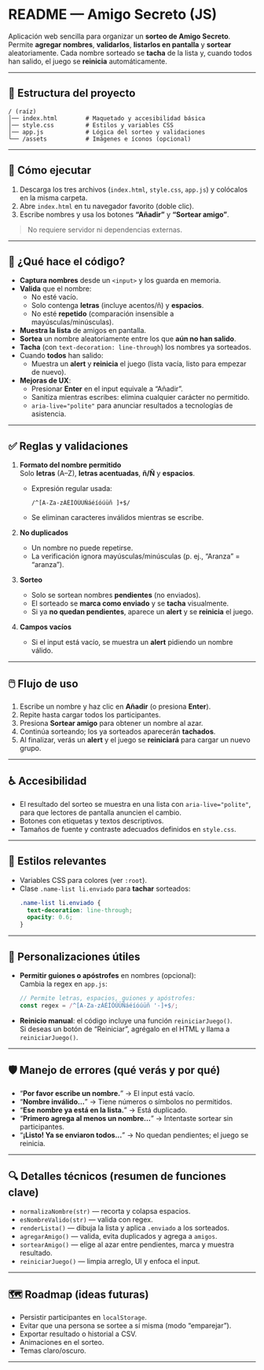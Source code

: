 # README — Amigo Secreto (JS)

Aplicación web sencilla para organizar un **sorteo de Amigo Secreto**.  
Permite **agregar nombres**, **validarlos**, **listarlos en pantalla** y **sortear** aleatoriamente. Cada nombre sorteado se **tacha** de la lista y, cuando todos han salido, el juego se **reinicia** automáticamente.

---

## 📂 Estructura del proyecto

```
/ (raíz)
│── index.html        # Maquetado y accesibilidad básica
│── style.css         # Estilos y variables CSS
│── app.js            # Lógica del sorteo y validaciones
└── /assets           # Imágenes e íconos (opcional)
```

---

## 🚀 Cómo ejecutar

1. Descarga los tres archivos (`index.html`, `style.css`, `app.js`) y colócalos en la misma carpeta.
2. Abre `index.html` en tu navegador favorito (doble clic).
3. Escribe nombres y usa los botones **“Añadir”** y **“Sortear amigo”**.

> No requiere servidor ni dependencias externas.

---

## 🧠 ¿Qué hace el código?

- **Captura nombres** desde un `<input>` y los guarda en memoria.
- **Valida** que el nombre:
  - No esté vacío.
  - Solo contenga **letras** (incluye acentos/ñ) y **espacios**.
  - No esté **repetido** (comparación insensible a mayúsculas/minúsculas).
- **Muestra la lista** de amigos en pantalla.
- **Sortea** un nombre aleatoriamente entre los que **aún no han salido**.
- **Tacha** (con `text-decoration: line-through`) los nombres ya sorteados.
- Cuando **todos** han salido:
  - Muestra un **alert** y **reinicia** el juego (lista vacía, listo para empezar de nuevo).
- **Mejoras de UX**:
  - Presionar **Enter** en el input equivale a “Añadir”.
  - Sanitiza mientras escribes: elimina cualquier carácter no permitido.
  - `aria-live="polite"` para anunciar resultados a tecnologías de asistencia.

---

## ✅ Reglas y validaciones

1. **Formato del nombre permitido**  
   Solo **letras** (A–Z), **letras acentuadas**, **ñ/Ñ** y **espacios**.
   - Expresión regular usada:  
     ```regex
     /^[A-Za-zÁÉÍÓÚÜÑáéíóúüñ ]+$/
     ```
   - Se eliminan caracteres inválidos mientras se escribe.

2. **No duplicados**  
   - Un nombre no puede repetirse.  
   - La verificación ignora mayúsculas/minúsculas (p. ej., “Aranza” = “aranza”).

3. **Sorteo**  
   - Solo se sortean nombres **pendientes** (no enviados).
   - El sorteado se **marca como enviado** y se **tacha** visualmente.
   - Si ya **no quedan pendientes**, aparece un **alert** y se **reinicia** el juego.

4. **Campos vacíos**  
   - Si el input está vacío, se muestra un **alert** pidiendo un nombre válido.

---

## 🖱️ Flujo de uso

1. Escribe un nombre y haz clic en **Añadir** (o presiona **Enter**).
2. Repite hasta cargar todos los participantes.
3. Presiona **Sortear amigo** para obtener un nombre al azar.
4. Continúa sorteando; los ya sorteados aparecerán **tachados**.
5. Al finalizar, verás un **alert** y el juego se **reiniciará** para cargar un nuevo grupo.

---

## ♿ Accesibilidad

- El resultado del sorteo se muestra en una lista con `aria-live="polite"`, para que lectores de pantalla anuncien el cambio.
- Botones con etiquetas y textos descriptivos.
- Tamaños de fuente y contraste adecuados definidos en `style.css`.

---

## 🎨 Estilos relevantes

- Variables CSS para colores (ver `:root`).
- Clase `.name-list li.enviado` para **tachar** sorteados:
  ```css
  .name-list li.enviado {
    text-decoration: line-through;
    opacity: 0.6;
  }
  ```

---

## 🧩 Personalizaciones útiles

- **Permitir guiones o apóstrofes** en nombres (opcional):  
  Cambia la regex en `app.js`:
  ```js
  // Permite letras, espacios, guiones y apóstrofes:
  const regex = /^[A-Za-zÁÉÍÓÚÜÑáéíóúüñ '-]+$/;
  ```
- **Reinicio manual**: el código incluye una función `reiniciarJuego()`.  
  Si deseas un botón de “Reiniciar”, agrégalo en el HTML y llama a `reiniciarJuego()`.

---

## 🛡️ Manejo de errores (qué verás y por qué)

- “**Por favor escribe un nombre.**” → El input está vacío.
- “**Nombre inválido…**” → Tiene números o símbolos no permitidos.
- “**Ese nombre ya está en la lista.**” → Está duplicado.
- “**Primero agrega al menos un nombre…**” → Intentaste sortear sin participantes.
- “**¡Listo! Ya se enviaron todos…**” → No quedan pendientes; el juego se reinicia.

---

## 🔍 Detalles técnicos (resumen de funciones clave)

- `normalizaNombre(str)` — recorta y colapsa espacios.
- `esNombreValido(str)` — valida con regex.
- `renderLista()` — dibuja la lista y aplica `.enviado` a los sorteados.
- `agregarAmigo()` — valida, evita duplicados y agrega a `amigos`.
- `sortearAmigo()` — elige al azar entre pendientes, marca y muestra resultado.
- `reiniciarJuego()` — limpia arreglo, UI y enfoca el input.

---

## 🗺️ Roadmap (ideas futuras)

- Persistir participantes en `localStorage`.
- Evitar que una persona se sortee a sí misma (modo “emparejar”).
- Exportar resultado o historial a CSV.
- Animaciones en el sorteo.
- Temas claro/oscuro.

---


